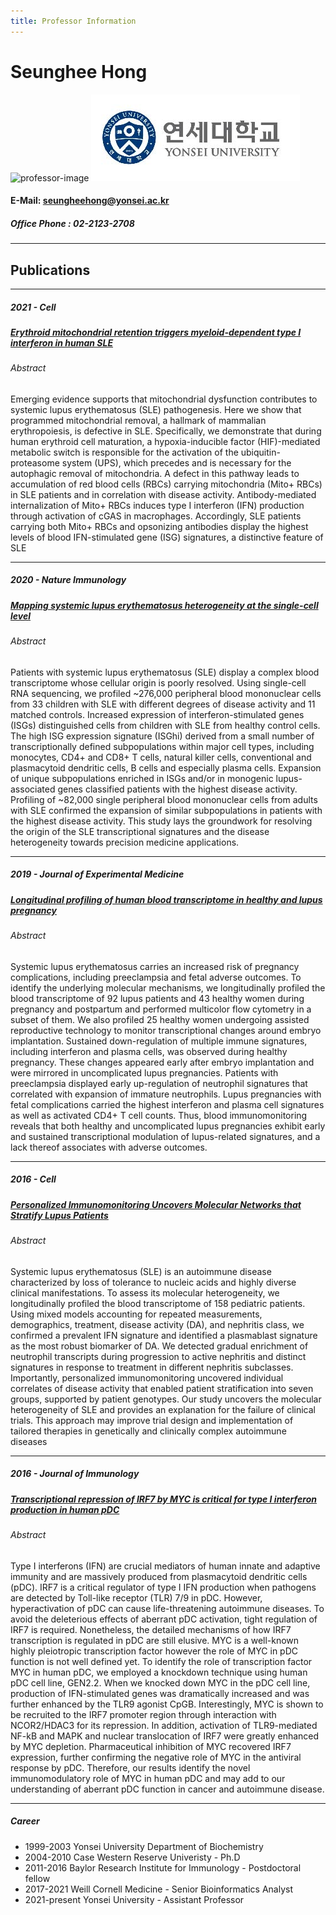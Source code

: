 ```yaml
---
title: Professor Information
---
```


# Seunghee Hong
![professor-image](https://biochem.yonsei.ac.kr/_attach/image/2022/04/thumb_HOadnbamuFNqELFlFWGx.jpg) ![symbol](/assets/images/symbolsmall.jpg)
#### E-Mail: seungheehong@yonsei.ac.kr
##### Office Phone : 02-2123-2708
---
## Publications
---
##### 2021 - Cell
##### [Erythroid mitochondrial retention triggers myeloid-dependent type I interferon in human SLE](https://pubmed.ncbi.nlm.nih.gov/34384544/)

###### Abstract
Emerging evidence supports that mitochondrial dysfunction contributes to systemic lupus erythematosus (SLE) pathogenesis. Here we show that programmed mitochondrial removal, a hallmark of mammalian erythropoiesis, is defective in SLE. Specifically, we demonstrate that during human erythroid cell maturation, a hypoxia-inducible factor (HIF)-mediated metabolic switch is responsible for the activation of the ubiquitin-proteasome system (UPS), which precedes and is necessary for the autophagic removal of mitochondria. A defect in this pathway leads to accumulation of red blood cells (RBCs) carrying mitochondria (Mito+ RBCs) in SLE patients and in correlation with disease activity. Antibody-mediated internalization of Mito+ RBCs induces type I interferon (IFN) production through activation of cGAS in macrophages. Accordingly, SLE patients carrying both Mito+ RBCs and opsonizing antibodies display the highest levels of blood IFN-stimulated gene (ISG) signatures, a distinctive feature of SLE

---
##### 2020 - Nature Immunology
##### [Mapping systemic lupus erythematosus heterogeneity at the single-cell level](https://www.nature.com/articles/s41590-020-0743-0)
###### Abstract
Patients with systemic lupus erythematosus (SLE) display a complex blood transcriptome whose cellular origin is poorly resolved. Using single-cell RNA sequencing, we profiled ~276,000 peripheral blood mononuclear cells from 33 children with SLE with different degrees of disease activity and 11 matched controls. Increased expression of interferon-stimulated genes (ISGs) distinguished cells from children with SLE from healthy control cells. The high ISG expression signature (ISGhi) derived from a small number of transcriptionally defined subpopulations within major cell types, including monocytes, CD4+ and CD8+ T cells, natural killer cells, conventional and plasmacytoid dendritic cells, B cells and especially plasma cells. Expansion of unique subpopulations enriched in ISGs and/or in monogenic lupus-associated genes classified patients with the highest disease activity. Profiling of ~82,000 single peripheral blood mononuclear cells from adults with SLE confirmed the expansion of similar subpopulations in patients with the highest disease activity. This study lays the groundwork for resolving the origin of the SLE transcriptional signatures and the disease heterogeneity towards precision medicine applications.

---
##### 2019 - Journal of Experimental Medicine
##### [Longitudinal profiling of human blood transcriptome in healthy and lupus pregnancy](https://pubmed.ncbi.nlm.nih.gov/30962246/)
###### Abstract
Systemic lupus erythematosus carries an increased risk of pregnancy complications, including preeclampsia and fetal adverse outcomes. To identify the underlying molecular mechanisms, we longitudinally profiled the blood transcriptome of 92 lupus patients and 43 healthy women during pregnancy and postpartum and performed multicolor flow cytometry in a subset of them. We also profiled 25 healthy women undergoing assisted reproductive technology to monitor transcriptional changes around embryo implantation. Sustained down-regulation of multiple immune signatures, including interferon and plasma cells, was observed during healthy pregnancy. These changes appeared early after embryo implantation and were mirrored in uncomplicated lupus pregnancies. Patients with preeclampsia displayed early up-regulation of neutrophil signatures that correlated with expansion of immature neutrophils. Lupus pregnancies with fetal complications carried the highest interferon and plasma cell signatures as well as activated CD4+ T cell counts. Thus, blood immunomonitoring reveals that both healthy and uncomplicated lupus pregnancies exhibit early and sustained transcriptional modulation of lupus-related signatures, and a lack thereof associates with adverse outcomes.

---
##### 2016 - Cell
##### [Personalized Immunomonitoring Uncovers Molecular Networks that Stratify Lupus Patients](https://pubmed.ncbi.nlm.nih.gov/27040498/)
###### Abstract
Systemic lupus erythematosus (SLE) is an autoimmune disease characterized by loss of tolerance to nucleic acids and highly diverse clinical manifestations. To assess its molecular heterogeneity, we longitudinally profiled the blood transcriptome of 158 pediatric patients. Using mixed models accounting for repeated measurements, demographics, treatment, disease activity (DA), and nephritis class, we confirmed a prevalent IFN signature and identified a plasmablast signature as the most robust biomarker of DA. We detected gradual enrichment of neutrophil transcripts during progression to active nephritis and distinct signatures in response to treatment in different nephritis subclasses. Importantly, personalized immunomonitoring uncovered individual correlates of disease activity that enabled patient stratification into seven groups, supported by patient genotypes. Our study uncovers the molecular heterogeneity of SLE and provides an explanation for the failure of clinical trials. This approach may improve trial design and implementation of tailored therapies in genetically and clinically complex autoimmune diseases

---

##### 2016 - Journal of Immunology
##### [Transcriptional repression of IRF7 by MYC is critical for type I interferon production in human pDC](https://www.ncbi.nlm.nih.gov/pmc/articles/PMC5101139/)
###### Abstract
Type I interferons (IFN) are crucial mediators of human innate and adaptive immunity and are massively produced from plasmacytoid dendritic cells (pDC). IRF7 is a critical regulator of type I IFN production when pathogens are detected by Toll-like receptor (TLR) 7/9 in pDC. However, hyperactivation of pDC can cause life-threatening autoimmune diseases. To avoid the deleterious effects of aberrant pDC activation, tight regulation of IRF7 is required. Nonetheless, the detailed mechanisms of how IRF7 transcription is regulated in pDC are still elusive. MYC is a well-known highly pleiotropic transcription factor however the role of MYC in pDC function is not well defined yet. To identify the role of transcription factor MYC in human pDC, we employed a knockdown technique using human pDC cell line, GEN2.2. When we knocked down MYC in the pDC cell line, production of IFN-stimulated genes was dramatically increased and was further enhanced by the TLR9 agonist CpGB. Interestingly, MYC is shown to be recruited to the IRF7 promoter region through interaction with NCOR2/HDAC3 for its repression. In addition, activation of TLR9-mediated NF-kB and MAPK and nuclear translocation of IRF7 were greatly enhanced by MYC depletion. Pharmaceutical inhibition of MYC recovered IRF7 expression, further confirming the negative role of MYC in the antiviral response by pDC. Therefore, our results identify the novel immunomodulatory role of MYC in human pDC and may add to our understanding of aberrant pDC function in cancer and autoimmune disease.

---

##### Career
* 1999-2003 Yonsei University Department of Biochemistry
* 2004-2010 Case Western Reserve Univeristy - Ph.D
* 2011-2016 Baylor Research Institute for Immunology - Postdoctoral fellow
* 2017-2021 Weill Cornell Medicine - Senior Bioinformatics Analyst
* 2021-present Yonsei University - Assistant Professor